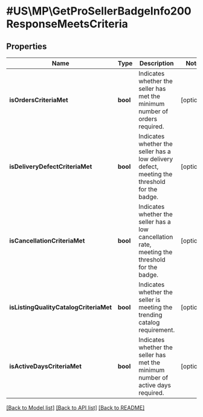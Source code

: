 # #US\MP\GetProSellerBadgeInfo200ResponseMeetsCriteria

## Properties

Name | Type | Description | Notes
------------ | ------------- | ------------- | -------------
**isOrdersCriteriaMet** | **bool** | Indicates whether the seller has met the minimum number of orders required. | [optional]
**isDeliveryDefectCriteriaMet** | **bool** | Indicates whether the seller has a low delivery defect, meeting the threshold for the badge. | [optional]
**isCancellationCriteriaMet** | **bool** | Indicates whether the seller has a low cancellation rate, meeting the threshold for the badge. | [optional]
**isListingQualityCatalogCriteriaMet** | **bool** | Indicates whether the seller is meeting the trending catalog requirement. | [optional]
**isActiveDaysCriteriaMet** | **bool** | Indicates whether the seller has met the minimum number of active days required. | [optional]


[[Back to Model list]](../) [[Back to API list]](../../Api/US/MP) [[Back to README]](../../README.md)
